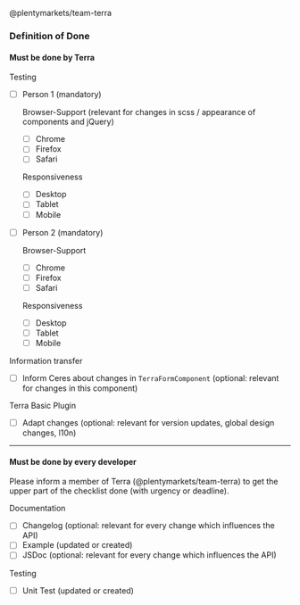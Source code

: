 @plentymarkets/team-terra

### Definition of Done

#### Must be done by Terra

Testing

-   [ ] Person 1 (mandatory)

    Browser-Support (relevant for changes in scss / appearance of components and jQuery)

    -   [ ] Chrome
    -   [ ] Firefox
    -   [ ] Safari

    Responsiveness

    -   [ ] Desktop
    -   [ ] Tablet
    -   [ ] Mobile

-   [ ] Person 2 (mandatory)

    Browser-Support

    -   [ ] Chrome
    -   [ ] Firefox
    -   [ ] Safari

    Responsiveness

    -   [ ] Desktop
    -   [ ] Tablet
    -   [ ] Mobile

Information transfer

-   [ ] Inform Ceres about changes in `TerraFormComponent` (optional: relevant for changes in this component)

Terra Basic Plugin

-   [ ] Adapt changes (optional: relevant for version updates, global design changes, l10n)

---

#### Must be done by every developer

Please inform a member of Terra (@plentymarkets/team-terra) to get the upper part of the checklist done (with urgency or deadline).

Documentation

-   [ ] Changelog (optional: relevant for every change which influences the API)
-   [ ] Example (updated or created)
-   [ ] JSDoc (optional: relevant for every change which influences the API)

Testing

-   [ ] Unit Test (updated or created)
